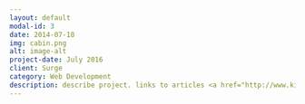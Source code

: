 ```yaml
---
layout: default
modal-id: 3
date: 2014-07-18
img: cabin.png
alt: image-alt
project-date: July 2016
client: Surge
category: Web Development
description: describe project. links to articles <a href="http://www.kiro7.com/news/local/new-website-selling-unused-ferry-tickets/362473693">here</a> and <a href="http://www.vashonloop.com/article/discounted-ferry-passes-ferrytailcom">here</a>.
---
```

